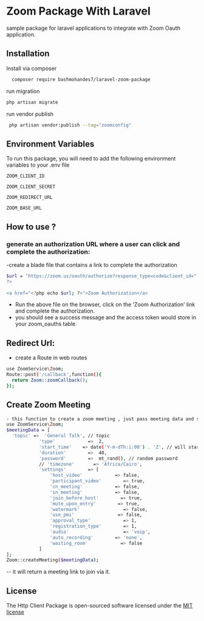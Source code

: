 
# Zoom Package With Laravel

sample package for laravel applications to integrate with Zoom Oauth application.


## Installation

Install via composer

```bash
  composer require bashmohandes7/laravel-zoom-package
```

run migration
```bash
php artisan migrate
```
run vendor publish
```bash
 php artisan vendor:publish --tag="zoomconfig"
```
    
## Environment Variables

To run this package, you will need to add the following environment variables to your .env file

`ZOOM_CLIENT_ID`

`ZOOM_CLIENT_SECRET`

`ZOOM_REDIRECT_URL`

`ZOOM_BASE_URL`

## How to use ?

### generate an authorization URL where a user can click and complete the authorization:
-create a blade file that contains a link to complete the authorization
```bash
$url = "https://zoom.us/oauth/authorize?response_type=code&client_id=".CLIENT_ID."&redirect_uri=".REDIRECT_URI.";
?>
 
<a href="<?php echo $url; ?>">Zoom Authorization</a>
```
- Run the above file on the browser, click on the ‘Zoom Authorization’ link and complete the authorization.
- you should see a success message and the access token would store in your zoom_oauths table.

## Redirect Url:
- create a Route in web routes
```bash
use ZoomService\Zoom;
Route::post('/callback',function(){
  return Zoom::zoomCallback();
});
```

## Create Zoom Meeting
```bash
- this function to create a zoom meeting , just pass meeting data and settings params:
use ZoomService\Zoom;
$meetingData = [
  'topic' =>  'General Talk', // topic
            'type'            =>  2,
            'start_time'    => date('Y-m-dTh:i:00') . 'Z', // will start now
            'duration'        =>  40,
            'password'        =>  mt_rand(), // random password
            // 'timezone'		=> 'Africa/Cairo',
            'settings'        => [
                'host_video'            => false,
                'participant_video'        => true,
                'cn_meeting'            => false,
                'in_meeting'            => false,
                'join_before_host'        => true,
                'mute_upon_entry'        => true,
                'watermark'                => false,
                'use_pmi'                => false,
                'approval_type'            => 1,
                'registration_type'        => 1,
                'audio'                    => 'voip',
                'auto_recording'        => 'none',
                'waiting_room'            => false
            ]
];
Zoom::createMeeting($meetingData);
```
-- it will return a meeting link to join via it.

## License

The Http Client Package is open-sourced software licensed under the [MIT license](http://opensource.org/licenses/MIT)
